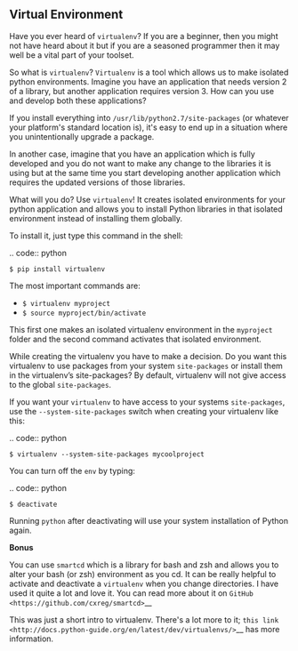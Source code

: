 Virtual Environment
-------------------

Have you ever heard of ``virtualenv``? If you are a beginner,
then you might not have heard about it but if you are a
seasoned programmer then it may well be a vital part of your toolset. 

So what is ``virtualenv``? ``Virtualenv`` is a tool which allows us to
make isolated python environments. Imagine you have an application that
needs version 2 of a library, but another application requires
version 3. How can you use and develop both these applications?

If you install everything into ``/usr/lib/python2.7/site-packages`` (or
whatever your platform's standard location is), it's easy to end up in a
situation where you unintentionally upgrade a package.

In another case, imagine that you have an application which is fully
developed and you do not want to make any change to the libraries it is
using but at the same time you start developing another application
which requires the updated versions of those libraries.

What will you do? Use ``virtualenv``! It creates isolated environments
for your python application and allows you to install Python libraries
in that isolated environment instead of installing them globally.

To install it, just type this command in the shell:

.. code:: python

    $ pip install virtualenv

The most important commands are:

-  ``$ virtualenv myproject``
-  ``$ source myproject/bin/activate``

This first one makes an isolated virtualenv environment in the
``myproject`` folder and the second command activates that isolated
environment.

While creating the virtualenv you have to make a decision. Do you
want this virtualenv to use packages from your system ``site-packages``
or install them in the virtualenv’s site-packages? By default,
virtualenv will not give access to the global ``site-packages``.

If you want your ``virtualenv`` to have access to your systems
``site-packages``, use the ``--system-site-packages`` switch when creating
your virtualenv like this:

.. code:: python

    $ virtualenv --system-site-packages mycoolproject

You can turn off the ``env`` by typing:

.. code:: python

    $ deactivate

Running `python` after deactivating will use your system installation
of Python again.

**Bonus**

You can use ``smartcd`` which is a library for bash and zsh and allows
you to alter your bash (or zsh) environment as you cd. It can be really
helpful to activate and deactivate a ``virtualenv`` when you change
directories. I have used it quite a lot and love it. You can read more
about it on `GitHub <https://github.com/cxreg/smartcd>`__

This was just a short intro to virtualenv. There's a lot more to it; `this
link <http://docs.python-guide.org/en/latest/dev/virtualenvs/>`__ has more
information.
